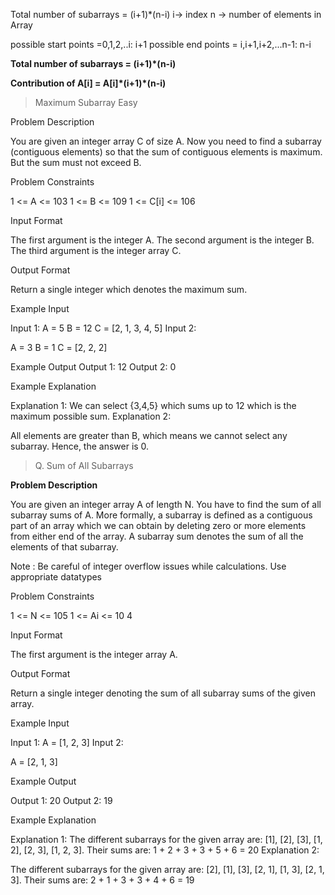 Total number of subarrays = (i+1)*(n-i)
i-> index
n -> number of elements in Array

possible start points =0,1,2,..i: i+1
possible end points = i,i+1,i+2,...n-1: n-i

<B>Total number of subarrays = (i+1)*(n-i)</B>

<B>Contribution of A[i] = A[i]\*(i+1)*(n-i)</B>

> Maximum Subarray Easy

Problem Description

You are given an integer array C of size A. Now you need to find a subarray (contiguous elements) so that the sum of contiguous elements is maximum.
But the sum must not exceed B.


Problem Constraints

1 <= A <= 103
1 <= B <= 109
1 <= C[i] <= 106

Input Format

The first argument is the integer A.
The second argument is the integer B.
The third argument is the integer array C.

Output Format

Return a single integer which denotes the maximum sum.

Example Input

Input 1:
A = 5
B = 12
C = [2, 1, 3, 4, 5]
Input 2:

A = 3
B = 1
C = [2, 2, 2]

Example Output
Output 1:
12
Output 2:
0

Example Explanation

Explanation 1:
We can select {3,4,5} which sums up to 12 which is the maximum possible sum.
Explanation 2:

All elements are greater than B, which means we cannot select any subarray.
Hence, the answer is 0.


> Q. Sum of All Subarrays

<B>Problem Description</B>

You are given an integer array A of length N.
You have to find the sum of all subarray sums of A.
More formally, a subarray is defined as a contiguous part of an array which we can obtain by deleting zero or more elements from either end of the array.
A subarray sum denotes the sum of all the elements of that subarray.

Note : Be careful of integer overflow issues while calculations. Use appropriate datatypes

Problem Constraints

1 <= N <= 105
1 <= Ai <= 10 4

Input Format

The first argument is the integer array A.

Output Format

Return a single integer denoting the sum of all subarray sums of the given array.

Example Input

Input 1:
A = [1, 2, 3]
Input 2:

A = [2, 1, 3]

Example Output

Output 1:
20
Output 2:
19

Example Explanation

Explanation 1:
The different subarrays for the given array are: [1], [2], [3], [1, 2], [2, 3], [1, 2, 3].
Their sums are: 1 + 2 + 3 + 3 + 5 + 6 = 20
Explanation 2:

The different subarrays for the given array are: [2], [1], [3], [2, 1], [1, 3], [2, 1, 3].
Their sums are: 2 + 1 + 3 + 3 + 4 + 6 = 19